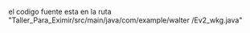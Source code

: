 el codigo fuente esta en la ruta "Taller_Para_Eximir/src/main/java/com/example/walter
/Ev2_wkg.java"
